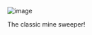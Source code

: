 ![image](https://user-images.githubusercontent.com/63529707/159671223-fa7dc151-3f15-4724-8d60-9c08793d3a96.png)

The classic mine sweeper!
